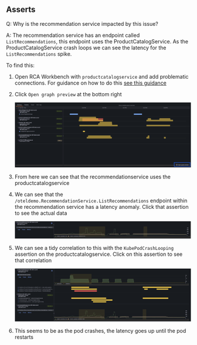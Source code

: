 ## Asserts
Q: Why is the recommendation service impacted by this issue?

A: The recommendation service has an endpoint called `ListRecommendations`, this endpoint uses the ProductCatalogService. As the ProductCatalogService crash loops we can see the latency for the `ListRecommendations` spike.

To find this:
1. Open RCA Workbench with `productcatalogservice` and add problematic connections. For guidance on how to do this [see this guidance](./1.5-asserts.md)
1. Click `Open graph preview` at the bottom right

    ![allentities](/images/breakout_2/1.8-asserts-1.png)
    
1. From here we can see that the recommendationservice uses the productcatalogservice
1. We can see that the `/oteldemo.RecommendationService.ListRecommendations` endpoint within the recommendation service has a latency anomaly. Click that assertion to see the actual data

    ![allentities](/images/breakout_2/1.8-asserts-2.png)
    
1. We can see a tidy correlation to this with the `KubePodCrashLooping` assertion on the productcatalogservice. Click on this assertion to see that correlation

    ![allentities](/images/breakout_2/1.8-asserts-3.png)
    
1. This seems to be as the pod crashes, the latency goes up until the pod restarts
